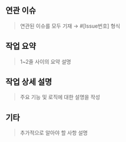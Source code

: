 ## 연관 이슈
> 연관된 이슈를 모두 기재 → #[Issue번호] 형식

## 작업 요약
> 1~2줄 사이의 요약 설명

## 작업 상세 설명
> 주요 기능 및 로직에 대한 설명을 작성

## 기타
> 추가적으로 알아야 할 사항 설명
